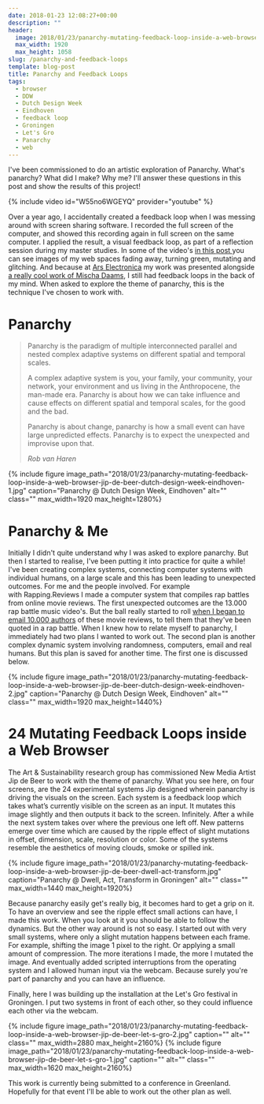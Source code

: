 ```yaml
---
date: 2018-01-23 12:08:27+00:00
description: ""
header:
  image: 2018/01/23/panarchy-mutating-feedback-loop-inside-a-web-browser-jip-de-beer.png
  max_width: 1920
  max_height: 1058
slug: /panarchy-and-feedback-loops
template: blog-post
title: Panarchy and Feedback Loops
tags:
  - browser
  - DDW
  - Dutch Design Week
  - Eindhoven
  - feedback loop
  - Groningen
  - Let's Gro
  - Panarchy
  - web
---
```


I've been commissioned to do an artistic exploration of Panarchy. What's panarchy? What did I make? Why me? I'll answer these questions in this post and show the results of this project!

{% include video id="W55no6WGEYQ" provider="youtube" %}

Over a year ago, I accidentally created a feedback loop when I was messing around with screen sharing software. I recorded the full screen of the computer, and showed this recording again in full screen on the same computer. I applied the result, a visual feedback loop, as part of a reflection session during my master studies. In some of the video's [in this post ](../studio-dump-reflections/)you can see images of my web spaces fading away, turning green, mutating and glitching. And because at [Ars Electronica](../web-spaces-ars-electronica-gogbot-soon-exhibited-in-a-gallery-near-you/) my work was presented alongside [a really cool work of Mischa Daams](http://www.mischadaams.nl/installation/origin-sustained/), I still had feedback loops in the back of my mind. When asked to explore the theme of panarchy, this is the technique I've chosen to work with.

# Panarchy

> Panarchy is the paradigm of multiple interconnected parallel and nested complex adaptive systems on different spatial and temporal scales.
> 
> A complex adaptive system is you, your family, your community, your network, your environment and us living in the Anthropocene, the man-made era. Panarchy is about how we can take influence and cause effects on different spatial and temporal scales, for the good and the bad.
> 
> Panarchy is about change, panarchy is how a small event can have large unpredicted effects. Panarchy is to expect the unexpected and improvise upon that.
> 
> <cite>Rob van Haren</cite>

{% include figure image_path="2018/01/23/panarchy-mutating-feedback-loop-inside-a-web-browser-jip-de-beer-dutch-design-week-eindhoven-1.jpg" caption="Panarchy @ Dutch Design Week, Eindhoven" alt="" class="" max_width=1920 max_height=1280%}

# Panarchy & Me

Initially I didn't quite understand why I was asked to explore panarchy. But then I started to realise, I've been putting it into practice for quite a while! I've been creating complex systems, connecting computer systems with individual humans, on a large scale and this has been leading to unexpected outcomes. For me and the people involved. For example with Rapping.Reviews I made a computer system that compiles rap battles from online movie reviews. The first unexpected outcomes are the 13.000 rap battle music video's. But the ball really started to roll [when I began to email 10.000 authors](https://madtech.me/2017/02/10/dear-imdb-user-experimental-showcase/) of these movie reviews, to tell them that they've been quoted in a rap battle. When I knew how to relate myself to panarchy, I immediately had two plans I wanted to work out. The second plan is another complex dynamic system involving randomness, computers, email and real humans. But this plan is saved for another time. The first one is discussed below.

{% include figure image_path="2018/01/23/panarchy-mutating-feedback-loop-inside-a-web-browser-jip-de-beer-dutch-design-week-eindhoven-2.jpg" caption="Panarchy @ Dutch Design Week, Eindhoven" alt="" class="" max_width=1920 max_height=1440%}

# 24 Mutating Feedback Loops inside a Web Browser

The Art & Sustainability research group has commissioned New Media Artist Jip de Beer to work with the theme of panarchy. What you see here, on four screens, are the 24 experimental systems Jip designed wherein panarchy is driving the visuals on the screen. Each system is a feedback loop which takes what’s currently visible on the screen as an input. It mutates this image slightly and then outputs it back to the screen. Infinitely. After a while the next system takes over where the previous one left off. New patterns emerge over time which are caused by the ripple effect of slight mutations in offset, dimension, scale, resolution or color. Some of the systems resemble the aesthetics of moving clouds, smoke or spilled ink.

{% include figure image_path="2018/01/23/panarchy-mutating-feedback-loop-inside-a-web-browser-jip-de-beer-dwell-act-transform.jpg" caption="Panarchy @ Dwell, Act, Transform in Groningen" alt="" class="" max_width=1440 max_height=1920%}

Because panarchy easily get's really big, it becomes hard to get a grip on it. To have an overview and see the ripple effect small actions can have, I made this work. When you look at it you should be able to follow the dynamics. But the other way around is not so easy. I started out with very small systems, where only a slight mutation happens between each frame. For example, shifting the image 1 pixel to the right. Or applying a small amount of compression. The more iterations I made, the more I mutated the image. And eventually added scripted interruptions from the operating system and I allowed human input via the webcam. Because surely you're part of panarchy and you can have an influence.

Finally, here I was building up the installation at the Let's Gro festival in Groningen. I put two systems in front of each other, so they could influence each other via the webcam.

{% include figure image_path="2018/01/23/panarchy-mutating-feedback-loop-inside-a-web-browser-jip-de-beer-let-s-gro-2.jpg" caption="" alt="" class="" max_width=2880 max_height=2160%}
{% include figure image_path="2018/01/23/panarchy-mutating-feedback-loop-inside-a-web-browser-jip-de-beer-let-s-gro-1.jpg" caption="" alt="" class="" max_width=1620 max_height=2160%}

This work is currently being submitted to a conference in Greenland. Hopefully for that event I'll be able to work out the other plan as well.
